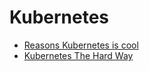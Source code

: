 # Kubernetes

* [Reasons Kubernetes is cool](https://jvns.ca/blog/2017/10/05/reasons-kubernetes-is-cool/)
* [Kubernetes The Hard Way](https://github.com/kelseyhightower/kubernetes-the-hard-way)
